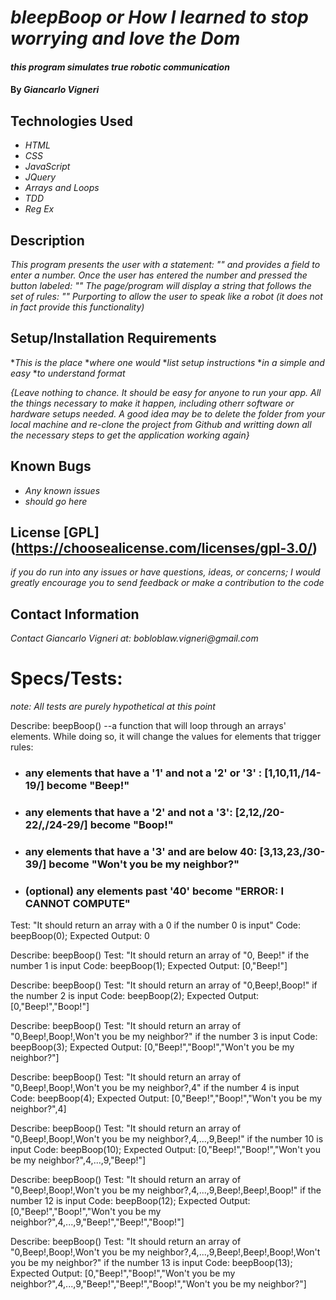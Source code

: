 # _bleepBoop or How I learned to stop worrying and love the Dom_

#### _this program simulates true robotic communication_

#### By _**Giancarlo Vigneri**_

## Technologies Used

* _HTML_
* _CSS_
* _JavaScript_
* _JQuery_
* _Arrays and Loops_
* _TDD_
* _Reg Ex_


## Description
 _This program presents the user with a statement: "" and provides a field to enter a number. Once the user has entered the number and pressed the button labeled: "" The page/program will display a string that follows the set of rules: "" Purporting to allow the user to speak like a robot (it does not in fact provide this functionality)_

## Setup/Installation Requirements

*_This is the place_
*_where one would_
*_list setup instructions_
*_in a simple and easy_
*_to understand format_

_{Leave nothing to chance. It should be easy for anyone to run your app. All the things necessary to make it happen, including otherr software or hardware setups needed. A good idea may be to delete the folder from your local machine and re-clone the project from Github and writting down all the necessary steps to get the application working again}_

## Known Bugs

* _Any known issues_
* _should go here_



## License [GPL] (https://choosealicense.com/licenses/gpl-3.0/)

_if you do run into any issues or have questions, ideas, or concerns; I would greatly encourage you to send feedback or make a contribution to the code_

## Contact Information

_Contact Giancarlo Vigneri at: bobloblaw.vigneri@gmail.com_

# Specs/Tests:
 _note: All tests are purely hypothetical at this point_

 Describe: beepBoop() --a function that will loop through an arrays' elements. While doing so, it will change the values for elements that trigger rules: 
 
*  ### any elements that have a '1' and not a '2' or '3' : [1,10,11,/14-19/] become "Beep!"

* ### any elements that have a '2' and not a '3': [2,12,/20-22/,/24-29/] become "Boop!"

* ### any elements that have a '3' and are below 40: [3,13,23,/30-39/] become "Won't you be my neighbor?"

* ### (optional) any elements past '40' become "ERROR: I CANNOT COMPUTE"

 Test: "It should return an array with a 0 if the number 0 is input"
 Code: beepBoop(0);
 Expected Output: 0

Describe: beepBoop()
Test: "It should return an array of "0, Beep!" if the number 1 is input
Code: beepBoop(1);
Expected Output: [0,"Beep!"]

Describe: beepBoop()
Test: "It should return an array of "0,Beep!,Boop!" if the number 2 is input
Code: beepBoop(2);
Expected Output: [0,"Beep!","Boop!"]

Describe: beepBoop()
Test: "It should return an array of "0,Beep!,Boop!,Won't you be my neighbor?" if the number 3 is input
Code: beepBoop(3);
Expected Output: [0,"Beep!","Boop!","Won't you be my neighbor?"]

Describe: beepBoop()
Test: "It should return an array of "0,Beep!,Boop!,Won't you be my neighbor?,4" if the number 4 is input
Code: beepBoop(4);
Expected Output: [0,"Beep!","Boop!","Won't you be my neighbor?",4]

Describe: beepBoop()
Test: "It should return an array of "0,Beep!,Boop!,Won't you be my neighbor?,4,...,9,Beep!" if the number 10 is input
Code: beepBoop(10);
Expected Output: [0,"Beep!","Boop!","Won't you be my neighbor?",4,...,9,"Beep!"]

Describe: beepBoop()
Test: "It should return an array of "0,Beep!,Boop!,Won't you be my neighbor?,4,...,9,Beep!,Beep!,Boop!" if the number 12 is input
Code: beepBoop(12);
Expected Output: [0,"Beep!","Boop!","Won't you be my neighbor?",4,...,9,"Beep!","Beep!","Boop!"]

Describe: beepBoop()
Test: "It should return an array of "0,Beep!,Boop!,Won't you be my neighbor?,4,...,9,Beep!,Beep!,Boop!,Won't you be my neighbor?" if the number 13 is input
Code: beepBoop(13);
Expected Output: [0,"Beep!","Boop!","Won't you be my neighbor?",4,...,9,"Beep!","Beep!","Boop!","Won't you be my neighbor?"]

